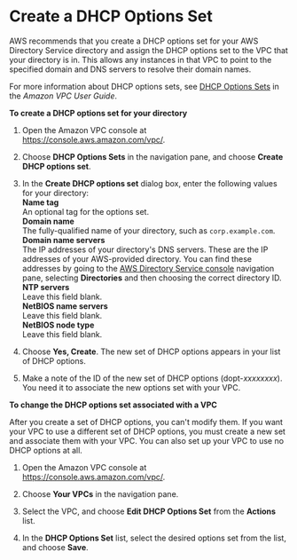 # Create a DHCP Options Set<a name="dhcp_options_set"></a>

AWS recommends that you create a DHCP options set for your AWS Directory Service directory and assign the DHCP options set to the VPC that your directory is in\. This allows any instances in that VPC to point to the specified domain and DNS servers to resolve their domain names\.

 For more information about DHCP options sets, see [DHCP Options Sets](http://docs.aws.amazon.com/AmazonVPC/latest/UserGuide/VPC_DHCP_Options.html) in the *Amazon VPC User Guide*\.

**To create a DHCP options set for your directory**

1. Open the Amazon VPC console at [https://console\.aws\.amazon\.com/vpc/](https://console.aws.amazon.com/vpc/)\.

1. Choose **DHCP Options Sets** in the navigation pane, and choose **Create DHCP options set**\.

1. In the **Create DHCP options set** dialog box, enter the following values for your directory:  
**Name tag**  
An optional tag for the options set\.  
**Domain name**  
The fully\-qualified name of your directory, such as `corp.example.com`\.  
**Domain name servers**  
The IP addresses of your directory's DNS servers\. These are the IP addresses of your AWS\-provided directory\. You can find these addresses by going to the [AWS Directory Service console](https://console.aws.amazon.com/directoryservice/) navigation pane, selecting **Directories** and then choosing the correct directory ID\.  
**NTP servers**  
Leave this field blank\.  
**NetBIOS name servers**  
Leave this field blank\.  
**NetBIOS node type**  
Leave this field blank\.

1. Choose **Yes, Create**\. The new set of DHCP options appears in your list of DHCP options\.

1. Make a note of the ID of the new set of DHCP options \(dopt\-*xxxxxxxx*\)\. You need it to associate the new options set with your VPC\.

**To change the DHCP options set associated with a VPC**

After you create a set of DHCP options, you can't modify them\. If you want your VPC to use a different set of DHCP options, you must create a new set and associate them with your VPC\. You can also set up your VPC to use no DHCP options at all\.

1. Open the Amazon VPC console at [https://console\.aws\.amazon\.com/vpc/](https://console.aws.amazon.com/vpc/)\.

1. Choose **Your VPCs** in the navigation pane\.

1. Select the VPC, and choose **Edit DHCP Options Set** from the **Actions** list\.

1. In the **DHCP Options Set** list, select the desired options set from the list, and choose **Save**\.